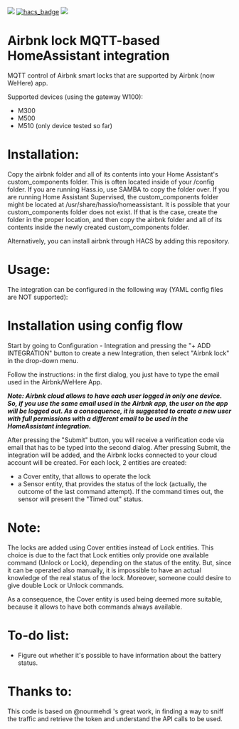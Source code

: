 [![](https://img.shields.io/github/release/rospogrigio/airbnk/all.svg?style=for-the-badge)](https://github.com/rospogrigio/airbnk/releases)
[![hacs_badge](https://img.shields.io/badge/HACS-Default-orange.svg?style=for-the-badge)](https://github.com/custom-components/hacs)
[![](https://img.shields.io/badge/MAINTAINER-%40rospogrigio-green?style=for-the-badge)](https://github.com/rospogrigio)

# Airbnk lock MQTT-based HomeAssistant integration

MQTT control of Airbnk smart locks that are supported by Airbnk (now WeHere) app.

Supported devices (using the gateway W100):
- M300
- M500
- M510 (only device tested so far)

# Installation:

Copy the airbnk folder and all of its contents into your Home Assistant's custom_components folder. This is often located inside of your /config folder. If you are running Hass.io, use SAMBA to copy the folder over. If you are running Home Assistant Supervised, the custom_components folder might be located at /usr/share/hassio/homeassistant. It is possible that your custom_components folder does not exist. If that is the case, create the folder in the proper location, and then copy the airbnk folder and all of its contents inside the newly created custom_components folder.

Alternatively, you can install airbnk through HACS by adding this repository.

# Usage:

The integration can be configured in the following way (YAML config files are NOT supported):

# Installation using config flow

Start by going to Configuration - Integration and pressing the "+ ADD INTEGRATION" button to create a new Integration, then select "Airbnk lock" in the drop-down menu.

Follow the instructions: in the first dialog, you just have to type the email used in the Airbnk/WeHere App. 

**_Note: Airbnk cloud allows to have each user logged in only one device. So, if you use the same email used in the Airbnk app, the user on the app will be logged out. As a consequence, it is suggested to create a new user with full permissions with a different email to be used in the HomeAssistant integration._**  

After pressing the "Submit" button, you will receive a verification code via email that has to be typed into the second dialog. After pressing Submit, the integration will be added, and the Airbnk locks connected to your cloud account will be created. For each lock, 2 entities are created:
- a Cover entity, that allows to operate the lock
- a Sensor entity, that provides the status of the lock (actually, the outcome of the last command attempt). If the command times out, the sensor will present the "Timed out" status.

# Note:

The locks are added using Cover entities instead of Lock entities. This choice is due to the fact that Lock entities only provide one available command (Unlock or Lock), depending on the status of the entity. But, since it can be operated also manually, it is impossible to have an actual knowledge of the real status of the lock. Moreover, someone could desire to give double Lock or Unlock commands. 

As a consequence, the Cover entity is used being deemed more suitable, because it allows to have both commands always available.

# To-do list:

* Figure out whether it's possible to have information about the battery status.

# Thanks to:

This code is based on @nourmehdi 's great work, in finding a way to sniff the traffic and retrieve the token and understand the API calls to be used.
